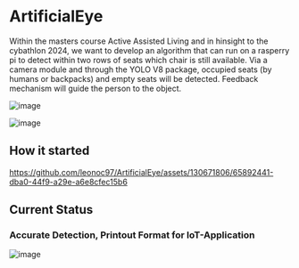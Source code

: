 # ArtificialEye
Within the masters course Active Assisted Living and in hinsight to the cybathlon 2024, we want to develop an algorithm that can run on a rasperry pi to detect within two rows of seats which chair is still available. Via a camera module and through the YOLO V8 package, occupied seats (by humans or backpacks) and empty seats will be detected. Feedback mechanism will guide the person to the object.

![image](https://github.com/leonoc97/ArtificialEye/assets/130671806/2cd0bc8c-01ec-4da2-9ee0-7bad4d39d823)

![image](https://github.com/leonoc97/ArtificialEye/assets/130671806/15a1b7b9-92f4-46a9-b410-306b258bb055)

## How it started 

https://github.com/leonoc97/ArtificialEye/assets/130671806/65892441-dba0-44f9-a29e-a6e8cfec15b6

## Current Status 
### Accurate Detection, Printout Format for IoT-Application
![image](https://github.com/leonoc97/ArtificialEye/assets/130671806/99a58d5a-1aa5-43d6-a0ed-27f1e548371c)
